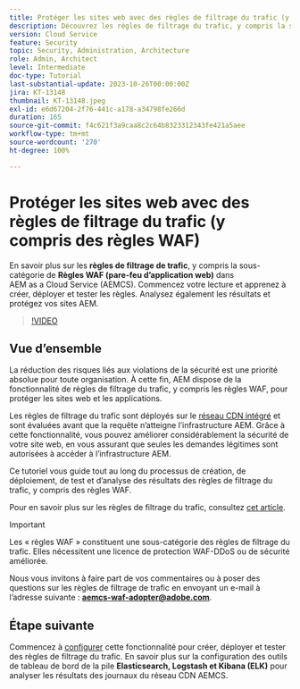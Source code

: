 ```yaml
---
title: Protéger les sites web avec des règles de filtrage du trafic (y compris des règles WAF)
description: Découvrez les règles de filtrage du trafic, y compris la sous-catégorie de règles WAF (pare-feu d’application web). Découvrez comment créer, déployer et tester les règles. Analysez également les résultats et protégez vos sites AEM.
version: Cloud Service
feature: Security
topic: Security, Administration, Architecture
role: Admin, Architect
level: Intermediate
doc-type: Tutorial
last-substantial-update: 2023-10-26T00:00:00Z
jira: KT-13148
thumbnail: KT-13148.jpeg
exl-id: e6d67204-2f76-441c-a178-a34798fe266d
duration: 165
source-git-commit: f4c621f3a9caa8c2c64b8323312343fe421a5aee
workflow-type: tm+mt
source-wordcount: '270'
ht-degree: 100%

---
```


# Protéger les sites web avec des règles de filtrage du trafic (y compris des règles WAF)

En savoir plus sur les **règles de filtrage de trafic**, y compris la sous-catégorie de **Règles WAF (pare-feu d’application web)** dans AEM as a Cloud Service (AEMCS). Commencez votre lecture et apprenez à créer, déployer et tester les règles. Analysez également les résultats et protégez vos sites AEM.

>[!VIDEO](https://video.tv.adobe.com/v/3425401?quality=12&learn=on)

## Vue d’ensemble

La réduction des risques liés aux violations de la sécurité est une priorité absolue pour toute organisation. À cette fin, AEM dispose de la fonctionnalité de règles de filtrage du trafic, y compris les règles WAF, pour protéger les sites web et les applications.

Les règles de filtrage du trafic sont déployés sur le [réseau CDN intégré](https://experienceleague.adobe.com/docs/experience-manager-cloud-service/content/implementing/content-delivery/cdn.html?lang=fr) et sont évaluées avant que la requête n’atteigne l’infrastructure AEM. Grâce à cette fonctionnalité, vous pouvez améliorer considérablement la sécurité de votre site web, en vous assurant que seules les demandes légitimes sont autorisées à accéder à l’infrastructure AEM.

Ce tutoriel vous guide tout au long du processus de création, de déploiement, de test et d’analyse des résultats des règles de filtrage du trafic, y compris des règles WAF.

Pour en savoir plus sur les règles de filtrage du trafic, consultez [cet article](https://experienceleague.adobe.com/docs/experience-manager-cloud-service/content/security/traffic-filter-rules-including-waf.html?lang=fr).

>[!IMPORTANT]
>
> Les « règles WAF » constituent une sous-catégorie des règles de filtrage du trafic. Elles nécessitent une licence de protection WAF-DDoS ou de sécurité améliorée.

Nous vous invitons à faire part de vos commentaires ou à poser des questions sur les règles de filtrage de trafic en envoyant un e-mail à l’adresse suivante : **aemcs-waf-adopter@adobe.com**.

## Étape suivante

Commencez à [configurer](./how-to-setup.md) cette fonctionnalité pour créer, déployer et tester des règles de filtrage du trafic. En savoir plus sur la configuration des outils de tableau de bord de la pile **Elasticsearch, Logstash et Kibana (ELK)** pour analyser les résultats des journaux du réseau CDN AEMCS.


